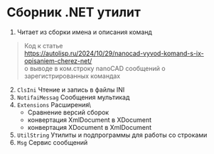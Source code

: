 # Сборник .NET утилит
1. Читает из сборки имена и описания команд
>Код к статье \
https://autolisp.ru/2024/10/29/nanocad-vyvod-komand-s-ix-opisaniem-cherez-net/ \
о выводе в ком.строку nanoCAD сообщений о зарегистрированных командах 

2. `ClsIni` Чтение и запись в файлы INI
3. `NotifaiMessag` Сообщения мультикад
4. `Extensions` Расширения\
	* Сравнение версий сборок
	* конвертация XmlDocument в XDocument
	* конвертация XDocument в XmlDocument
5. `UtilString` Утилиты и подпрограммы для работы со строками
6. `Msg` Сервис сообщений
